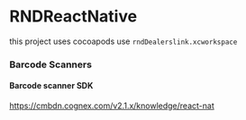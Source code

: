 # RNDReactNative

this project uses cocoapods use `rndDealerslink.xcworkspace`

### Barcode Scanners

#### Barcode scanner SDK

https://cmbdn.cognex.com/v2.1.x/knowledge/react-nat
